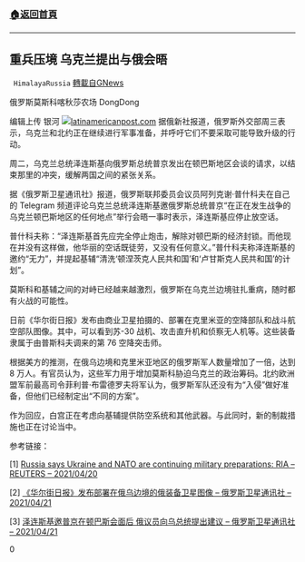 ###  [:house:返回首頁](https://github.com/ourhimalayas/txt)
---

## 重兵压境 乌克兰提出与俄会晤
` HimalayaRussia` [轉載自GNews](https://gnews.org/zh-hans/1123109/)

俄罗斯莫斯科喀秋莎农场 DongDong

编辑上传 银河
![]()![](https://gnews.org/wp-content/uploads/2021/04/Snipaste_2021-04-21_19-45-11.jpg)[latinamericanpost.com](https://latinamericanpost.com/25136-russia-vs-ukraine-we-explain-you-the-crisis)
据俄新社报道，俄罗斯外交部周三表示，乌克兰和北约正在继续进行军事准备，并呼吁它们不要采取可能导致升级的行动。

周二，乌克兰总统泽连斯基向俄罗斯总统普京发出在顿巴斯地区会谈的请求，以结束那里的冲突，缓解两国之间的紧张关系。

据《俄罗斯卫星通讯社》报道，俄罗斯联邦委员会议员阿列克谢·普什科夫在自己的 Telegram 频道评论乌克兰总统泽连斯基邀俄罗斯总统普京“在正在发生战争的乌克兰顿巴斯地区的任何地点”举行会晤一事时表示，泽连斯基应停止放空话。

普什科夫称：“泽连斯基首先应完全停止炮击，解除对顿巴斯的经济封锁。而他现在并没有这样做，他华丽的空话既徒劳，又没有任何意义。”普什科夫称泽连斯基的邀约“无力”，并提起基辅“清洗‘顿涅茨克人民共和国’和‘卢甘斯克人民共和国’的计划”。

莫斯科和基辅之间的对峙已经越来越激烈，俄罗斯在乌克兰边境驻扎重病，随时都有火战的可能性。

日前《华尔街日报》发布由商业卫星拍摄的、部署在克里米亚的空降部队和战斗航空部队图像。其中，可以看到苏-30 战机、攻击直升机和侦察无人机等。这些装备隶属于由普斯科夫调来的第 76 空降突击师。

根据美方的推测，在俄乌边境和克里米亚地区的俄罗斯军人数量增加了一倍，达到 8 万人。有官员认为，这些军力用于增加莫斯科胁迫乌克兰的政治筹码。北约欧洲盟军前最高司令菲利普·布雷德罗夫将军认为，俄罗斯军队还没有为“入侵”做好准备，但他们已经制定出“不同的方案”。

作为回应，白宫正在考虑向基辅提供防空系统和其他武器。与此同时，新的制裁措施也正在讨论当中。

参考链接：

[1] [Russia says Ukraine and NATO are continuing military preparations: RIA – REUTERS – 2021/04/20](https://www.reuters.com/article/us-ukraine-crisis-russia/russia-says-ukraine-and-nato-are-continuing-military-preparations-ria-idUSKBN2C80PL)

[2] [《华尔街日报》发布部署在俄乌边境的俄装备卫星图像 – 俄罗斯卫星通讯社 – 2021/04/21](http://sputniknews.cn/military/202104211033534701/)

[3] [泽连斯基邀普京在顿巴斯会面后 俄议员向乌总统提出建议 – 俄罗斯卫星通讯社 – 2021/04/21](http://sputniknews.cn/politics/202104211033533866/)

0
